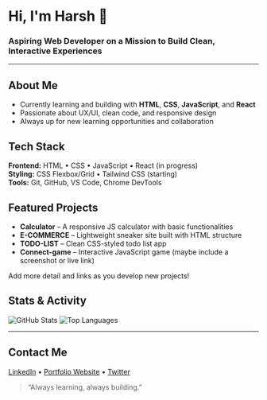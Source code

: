 # Hi, I'm Harsh 👋
### Aspiring Web Developer on a Mission to Build Clean, Interactive Experiences

---

##  About Me
- Currently learning and building with **HTML**, **CSS**, **JavaScript**, and **React**
- Passionate about UX/UI, clean code, and responsive design
- Always up for new learning opportunities and collaboration

##  Tech Stack
**Frontend:** HTML • CSS • JavaScript • React (in progress)  
**Styling:** CSS Flexbox/Grid • Tailwind CSS (starting)  
**Tools:** Git, GitHub, VS Code, Chrome DevTools

##  Featured Projects
- **Calculator** – A responsive JS calculator with basic functionalities  
- **E-COMMERCE** – Lightweight sneaker site built with HTML structure  
- **TODO-LIST** – Clean CSS-styled todo list app  
- **Connect-game** – Interactive JavaScript game (maybe include a screenshot or live link)

Add more detail and links as you develop new projects!

##  Stats & Activity
![GitHub Stats](https://github-readme-stats.vercel.app/api?username=harshram20&show_icons=true)
![Top Languages](https://github-readme-stats.vercel.app/api/top-langs/?username=harshram20&layout=compact)

---

##  Contact Me
[LinkedIn](#) • [Portfolio Website](#) • [Twitter](#)

> “Always learning, always building.”

